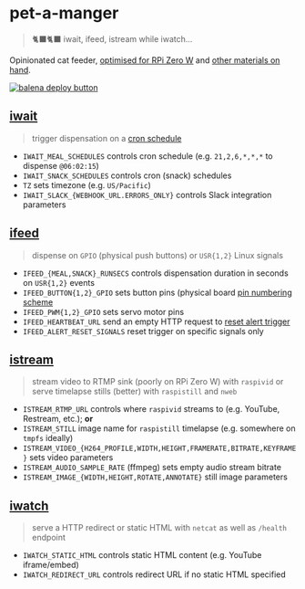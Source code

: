 # pet-a-manger

<head>
  <meta name="google-site-verification" content="3dUMQhIoNee09W-bUaFKWruLzBBFWq4Wz5JrTroHr40" />
</head>

> 🐈‍⬛🐈‍⬛ iwait, ifeed, istream while iwatch...

Opinionated cat feeder, [optimised for RPi Zero W] and [other materials on hand].

[![balena deploy button](https://www.balena.io/deploy.svg)](https://dashboard.balena-cloud.com/deploy?repoUrl=https://github.com/belodetek/pet-a-manger)

## [iwait](https://github.com/mcuadros/ofelia)
> trigger dispensation on a [cron schedule]

* `IWAIT_MEAL_SCHEDULES` controls cron schedule (e.g. `21,2,6,*,*,*` to dispense `@06:02:15`)
* `IWAIT_SNACK_SCHEDULES` controls cron (snack) schedules
* `TZ` sets timezone (e.g. `US/Pacific`)
* `IWAIT_SLACK_{WEBHOOK_URL.ERRORS_ONLY}` controls Slack integration parameters


## [ifeed]
> dispense on `GPIO` (physical push buttons) or `USR{1,2}` Linux signals

* `IFEED_{MEAL,SNACK}_RUNSECS` controls dispensation duration in seconds on `USR{1,2}` events
* `IFEED_BUTTON{1,2}_GPIO` sets button pins (physical board [pin numbering scheme]
* `IFEED_PWM{1,2}_GPIO` sets servo motor pins
* `IFEED_HEARTBEAT_URL` send an empty HTTP request to [reset alert trigger]
* `IFEED_ALERT_RESET_SIGNALS` reset trigger on specific signals only


## [istream]
> stream video to RTMP sink (poorly on RPi Zero W) with `raspivid` or serve timelapse stills (better) with `raspistill` and `nweb`

* `ISTREAM_RTMP_URL` controls where `raspivid` streams to (e.g. YouTube, Restream, etc.); **or**
* `ISTREAM_STILL` image name for `raspistill` timelapse (e.g. somewhere on `tmpfs` ideally)
* `ISTREAM_VIDEO_{H264_PROFILE,WIDTH,HEIGHT,FRAMERATE,BITRATE,KEYFRAME}` sets video parameters
* `ISTREAM_AUDIO_SAMPLE_RATE` (ffmpeg) sets empty audio stream bitrate
* `ISTREAM_IMAGE_{WIDTH,HEIGHT,ROTATE,ANNOTATE}` still image parameters


## [iwatch]
> serve a HTTP redirect or static HTML with `netcat` as well as `/health` endpoint

* `IWATCH_STATIC_HTML` controls static HTML content (e.g. YouTube iframe/embed)
* `IWATCH_REDIRECT_URL` controls redirect URL if no static HTML specified

[ifeed]: https://github.com/belodetek/pet-a-manger/tree/master/ifeed "ifeed container service"
[istream]: https://github.com/belodetek/pet-a-manger/tree/master/istream "istream container service"
[iwatch]: https://github.com/belodetek/pet-a-manger/tree/master/iwatch "iwatch container service"
[optimised for RPi Zero W]: docs/BUILD.md "my build"
[other materials on hand]: https://github.com/belodetek/pet-a-manger/tree/master/docs/images "link to images folder"
[reset alert trigger]: https://healthchecks.io "cron monitoring link"
[pin numbering scheme]: https://pinout.xyz "GPIO pin reference"
[cron schedule]: https://pkg.go.dev/github.com/robfig/cron "Go cron expression reference"
